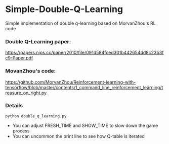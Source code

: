 # Simple-Double-Q-Learning
Simple implementation of double q-learning based on MorvanZhou's RL code

### Double Q-Learning paper:
https://papers.nips.cc/paper/2010/file/091d584fced301b442654dd8c23b3fc9-Paper.pdf
### MovanZhou's code:
https://github.com/MorvanZhou/Reinforcement-learning-with-tensorflow/blob/master/contents/1_command_line_reinforcement_learning/treasure_on_right.py

### Details
  ```
  python double_q_learning.py
  ```
  - You can adjust FRESH_TIME and SHOW_TIME to slow down the game process
  - You can uncommon the print line to see how Q-table is iterated
  

